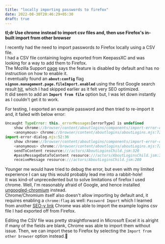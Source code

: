 ```yaml
---
title: "locally importing passwords to firefox"
date: 2022-08-30T20:46:29+05:30
draft: true
---
```


**tl;dr Use chrome instead to import csv files and, then use Firefox's in-built import from other browser**  


I recently had the need to import passwords *to* Firefox locally using a CSV file.  
I had a CSV file containing logins exported from KeepassXC and was looking for a way to add them to Firefox.  
The Mozilla Support [page](https://support.mozilla.org/en-US/kb/import-login-data-file) says the feature is disabled by default and has no instruction on how to enable it.  
I eventually found an **`about:config`** flag **`signon.management.page.fileImport.enabled`** using the first Google search result [hit](https://4sysops.com/archives/export-and-import-passwords-in-firefox/), which I had skipped earlier as it felt very SEO optimized.  
It did seem to add an **`Import from file`** option but, I was let down instantly as I couldn't get it to work.

For testing, I exported an example password and then tried to re-import it and, it failed with below error:

```javascript
Uncaught TypeError: this._errorMessages[errorType] is undefined
    show chrome://browser/content/aboutlogins/components/import-error-dialog.mjs:52
    <anonymous> chrome://browser/content/aboutlogins/aboutLogins.mjs:72
import-error-dialog.mjs:52:36
    show chrome://browser/content/aboutlogins/components/import-error-dialog.mjs:52
    <anonymous> chrome://browser/content/aboutlogins/aboutLogins.mjs:72
    sendToContent resource:///actors/AboutLoginsChild.jsm:320
    #passMessageDataToContent resource:///actors/AboutLoginsChild.jsm:311
    receiveMessage resource:///actors/AboutLoginsChild.jsm:280
```

Younger me would have tried to debug the error, but even with my limited experience I can say this would probably lead me into a rabbit-hole!  
It was kind-of unprecedented but to solve limitations of firefox I used chrome.
Well, I'm reasonably afraid of Google, and hence installed [ungoogled-chromium](https://ungoogled-software.github.io/ungoogled-chromium-binaries/) instead.  
Chrome/Chromium itself also doesn't allow importing by default and, it requires enabling a `chrome:flag` as well: `Password Import` which I learned from another [SEO-y link](https://www.guidingtech.com/import-passwords-csv-google-chrome/)
Chrome was able to import the example logins csv file I had exported off from Firefox.  

Editing the CSV file was pretty straightforward in Microsoft Excel it is alright if many of the fields are blank, Chrome was able to import them without issue.
Then, we can import these to Firefox by selecting the `Import from other browser` option instead.🎉
